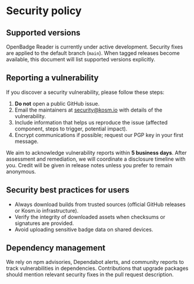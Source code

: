 # Security policy

## Supported versions

OpenBadge Reader is currently under active development. Security fixes are applied to the default branch (`main`). When tagged
releases become available, this document will list supported versions explicitly.

## Reporting a vulnerability

If you discover a security vulnerability, please follow these steps:

1. **Do not** open a public GitHub issue.
2. Email the maintainers at [security@kosm.io](mailto:security@kosm.io) with details of the vulnerability.
3. Include information that helps us reproduce the issue (affected component, steps to trigger, potential impact).
4. Encrypt communications if possible; request our PGP key in your first message.

We aim to acknowledge vulnerability reports within **5 business days**. After assessment and remediation, we will coordinate a
disclosure timeline with you. Credit will be given in release notes unless you prefer to remain anonymous.

## Security best practices for users

- Always download builds from trusted sources (official GitHub releases or Kosm.io infrastructure).
- Verify the integrity of downloaded assets when checksums or signatures are provided.
- Avoid uploading sensitive badge data on shared devices.

## Dependency management

We rely on npm advisories, Dependabot alerts, and community reports to track vulnerabilities in dependencies. Contributions that
upgrade packages should mention relevant security fixes in the pull request description.
